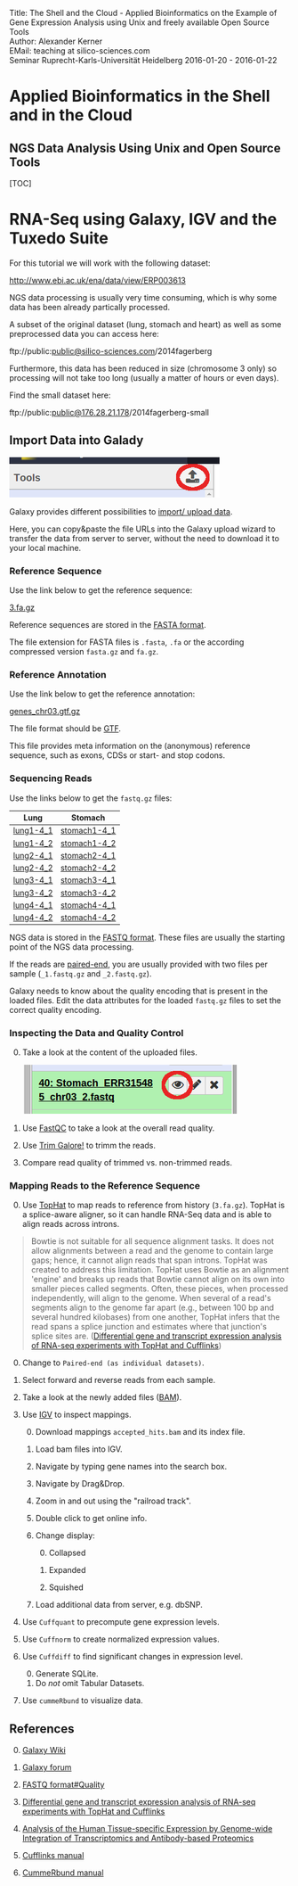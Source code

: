 Title: The Shell and the Cloud - Applied Bioinformatics on the Example of Gene Expression Analysis using Unix and freely available Open Source Tools</br>
Author: Alexander Kerner</br>
EMail: teaching at silico-sciences.com</br>
Seminar Ruprecht-Karls-Universität Heidelberg 2016-01-20 - 2016-01-22

# Applied Bioinformatics in the Shell and in the Cloud

## NGS Data Analysis Using Unix and Open Source Tools 

[TOC]

# RNA-Seq using Galaxy, IGV and the Tuxedo Suite

For this tutorial we will work with the following dataset:

http://www.ebi.ac.uk/ena/data/view/ERP003613

NGS data processing is usually very time consuming, which is why some data has been already partically processed.

A subset of the original dataset (lung, stomach and heart) as well as some preprocessed data you can access here:

ftp://public:public@silico-sciences.com/2014fagerberg

Furthermore, this data has been reduced in size (chromosome 3 only) so processing will not take too long (usually a matter of hours or even days).

Find the small dataset here:

ftp://public:public@176.28.21.178/2014fagerberg-small

## Import Data into Galady

![upload](../figs/galaxy_tools_upload.png)

Galaxy provides different possibilities to [import/ upload data](https://wiki.galaxyproject.org/Learn/ManagingDatasets).

Here, you can copy&paste the file URLs into the Galaxy upload wizard to transfer the data from server to server, without the need to download it to your local machine.

### Reference Sequence

Use the link below to get the reference sequence:

[3.fa.gz](../2014fagerberg-small/3.fa.gz?raw=true)
    
Reference sequences are stored in the [FASTA format](https://silico-sciences.com/2016/01/15/fasta-format/).
    
The file extension for FASTA files is `.fasta`, `.fa` or the according compressed version `fasta.gz` and `fa.gz`.

### Reference Annotation

Use the link below to get the reference annotation:

[genes_chr03.gtf.gz](../2014fagerberg-small/genes_chr03.gtf.gz?raw=true)

The file format should be [GTF](http://www.ensembl.org/info/website/upload/gff.html).

This file provides meta information on the (anonymous) reference sequence, such as exons, CDSs or start- and stop codons.

### Sequencing Reads

Use the links below to get the `fastq.gz` files:

Lung | Stomach
      -----|--------
[lung1-4_1](../2014fagerberg-small/lung/ERR315326/ERR315326_chr03_1.fastq.gz?raw=true) | [stomach1-4_1](../2014fagerberg-small/stomach/ERR315369/ERR315369_chr03_1.fastq.gz)
[lung1-4_2](../2014fagerberg-small/lung/ERR315326/ERR315326_chr03_2.fastq.gz?raw=true) | [stomach1-4_2](../2014fagerberg-small/stomach/ERR315369/ERR315369_chr03_2.fastq.gz)
[lung2-4_1](../2014fagerberg-small/lung/ERR315326/ERR315341_chr03_1.fastq.gz?raw=true)| [stomach2-4_1](/home/alex/bi-seminar_ws1516/bi-seminar/2014fagerberg-small/stomach/ERR315379/ERR315379_chr03_1.fastq.gz)
[lung2-4_2](../2014fagerberg-small/lung/ERR315326/ERR315341_chr03_2.fastq.gz?raw=true) | [stomach2-4_2](../2014fagerberg-small/stomach/ERR315379/ERR315379_chr03_2.fastq.gz)
[lung3-4_1](../2014fagerberg-small/lung/ERR315326/ERR315346_chr03_1.fastq.gz?raw=true) | [stomach3-4_1](../2014fagerberg-small/stomach/ERR315467/ERR315467_chr03_1.fastq.gz)
[lung3-4_2](../2014fagerberg-small/lung/ERR315326/ERR315346_chr03_2.fastq.gz?raw=true) | [stomach3-4_2](../2014fagerberg-small/stomach/ERR315467/ERR315467_chr03_2.fastq.gz)
[lung4-4_1](../2014fagerberg-small/lung/ERR315326/ERR315353_chr03_1.fastq.gz?raw=true) | [stomach4-4_1](../2014fagerberg-small/stomach/ERR315485/ERR315485_chr03_1.fastq.gz)
[lung4-4_2](../2014fagerberg-small/lung/ERR315326/ERR315353_chr03_2.fastq.gz?raw=true) | [stomach4-4_2](../2014fagerberg-small/stomach/ERR315485/ERR315485_chr03_2.fastq.gz)

NGS data is stored in the [FASTQ format](https://silico-sciences.com/2016/01/15/fastq-format/). These files are usually the starting point of the NGS data processing.
    
If the reads are [paired-end](http://seqanswers.com/forums/showthread.php?t=503), you are usually provided with two files per sample (`_1.fastq.gz` and `_2.fastq.gz`).
    
Galaxy needs to know about the quality encoding that is present in the loaded files.
Edit the data attributes for the loaded `fastq.gz` files to set the correct quality encoding.
        
### Inspecting the Data and Quality Control

0. Take a look at the content of the uploaded files.

    ![view](../figs/galaxy_data_options_view.png)
        
0. Use [FastQC](http://www.bioinformatics.babraham.ac.uk/projects/fastqc/) to take a look at the overall read quality.

0. Use [Trim Galore!](http://www.bioinformatics.babraham.ac.uk/projects/trim_galore/) to trimm the reads.
        
0. Compare read quality of trimmed vs. non-trimmed reads.

### Mapping Reads to the Reference Sequence

0. Use [TopHat](https://ccb.jhu.edu/software/tophat/index.shtml) to map reads to reference from history (`3.fa.gz`). TopHat is a splice-aware aligner, so it can handle RNA-Seq data and is able to align reads across introns.

> Bowtie is not suitable for all sequence alignment tasks. It does not allow alignments between a read and the genome to contain large gaps; hence, it cannot align reads that span introns. TopHat was created to address this limitation. TopHat uses Bowtie as an alignment 'engine' and breaks up reads that Bowtie cannot align on its own into smaller pieces called segments. Often, these pieces, when processed independently, will align to the genome. When several of a read's segments align to the genome far apart (e.g., between 100 bp and several hundred kilobases) from one another, TopHat infers that the read spans a splice junction and estimates where that junction's splice sites are.
([Differential gene and transcript expression analysis of RNA-seq experiments with TopHat and Cufflinks](http://www.ncbi.nlm.nih.gov/pmc/articles/PMC3334321))
        
0. Change to `Paired-end (as individual datasets)`.
       
0. Select forward and reverse reads from each sample.
      
0. Take a look at the newly added files ([BAM](https://silico-sciences.com/2016/01/15/sam-bam-format/)).

0. Use [IGV](https://www.broadinstitute.org/igv/) to inspect mappings.

    0. Download mappings `accepted_hits.bam` and its index file.
    
    0. Load bam files into IGV.
    
    0. Navigate by typing gene names into the search box.
    
    0. Navigate by Drag&Drop.
    
    0. Zoom in and out using the "railroad track".
    
    0. Double click to get online info.
    
    0. Change display:
    
        0. Collapsed
        
        0. Expanded
        
        0. Squished
        
    0. Load additional data from server, e.g. dbSNP.
    
0. Use `Cuffquant` to precompute gene expression levels.

0. Use `Cuffnorm` to create normalized expression values.

0. Use `Cuffdiff` to find significant changes in expression level.

    0. Generate SQLite.
    0. Do *not* omit Tabular Datasets.
    
0. Use `cummeRbund` to visualize data.

## References

0. [Galaxy Wiki](https://github.com/nekrut/galaxy/wiki)

0. [Galaxy forum](https://biostar.usegalaxy.org/)

0. [FASTQ format#Quality](https://en.wikipedia.org/wiki/FASTQ_format#Quality)

0. [Differential gene and transcript expression analysis of RNA-seq experiments with TopHat and Cufflinks](http://www.ncbi.nlm.nih.gov/pmc/articles/PMC3334321)

0. [Analysis of the Human Tissue-specific Expression by Genome-wide Integration of Transcriptomics and Antibody-based Proteomics](http://www.mcponline.org/content/13/2/397)

0. [Cufflinks manual](http://cole-trapnell-lab.github.io/cufflinks/manual/)

0. [CummeRbund manual](http://compbio.mit.edu/cummeRbund/manual_2_0.html)
